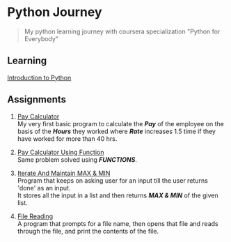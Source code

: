 # Python Journey
> My python learning journey with coursera specialization "Python for Everybody"

## Learning
[Introduction to Python](doc/introduction_to_python.md)

## Assignments
1. [Pay Calculator](/src/assignments/pay_calculator.py)<br>
My very first basic program to calculate the ***Pay*** of the employee on the basis of the ***Hours*** they worked where ***Rate*** increases 1.5 time if they have worked for more than 40 hrs.

1. [Pay Calculator Using Function](/src/assignments/pay_calculator_function.py)<br>
Same problem solved using ***FUNCTIONS***.  

1. [Iterate And Maintain MAX & MIN](/src/assignments/loop_counting.py)<br>
Program that keeps on asking user for an input till the user returns 'done' as an input.<br>
It stores all the input in a list and then returns ***MAX & MIN*** of the given list. 

1. [File Reading](/src/assignments/file_reading.py)<br>
A program that prompts for a file name, then opens that file and reads through the file, and print the contents of the file.

